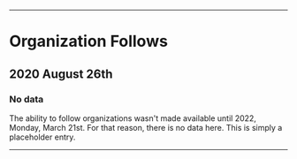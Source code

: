 
***

# Organization Follows

## 2020 August 26th

### No data

The ability to follow organizations wasn't made available until 2022, Monday, March 21st. For that reason, there is no data here. This is simply a placeholder entry.

***
